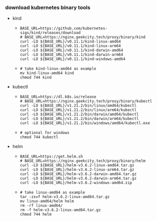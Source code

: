 ### download kubernetes binary tools

* kind
    + ```shell
      BASE_URL=https://github.com/kubernetes-sigs/kind/releases/download
      # BASE_URL=https://nginx.geekcity.tech/proxy/binary/kind
      curl -LO ${BASE_URL}/v0.11.1/kind-linux-amd64
      curl -LO ${BASE_URL}/v0.11.1/kind-linux-arm64
      curl -LO ${BASE_URL}/v0.11.1/kind-darwin-amd64
      curl -LO ${BASE_URL}/v0.11.1/kind-darwin-arm64
      curl -LO ${BASE_URL}/v0.11.1/kind-windows-amd64
      ```
    + ```shell
      # take kind-linux-amd64 as example
      mv kind-linux-amd64 kind
      chmod 744 kind
      ```
* kubectl
    + ```shell
      BASE_URL=https://dl.k8s.io/release
      # BASE_URL=https://nginx.geekcity.tech/proxy/binary/kubectl
      curl -LO ${BASE_URL}/v1.21.2/bin/linux/amd64/kubectl
      curl -LO ${BASE_URL}/v1.21.2/bin/linux/arm64/kubectl
      curl -LO ${BASE_URL}/v1.21.2/bin/darwin/amd64/kubectl
      curl -LO ${BASE_URL}/v1.21.2/bin/darwin/arm64/kubectl
      curl -LO ${BASE_URL}/v1.21.2/bin/windows/amd64/kubectl.exe
      ```
    + ```shell
      # optional for windows
      chmod 744 kubectl
      ```
* helm
    + ```shell
      BASE_URL=https://get.helm.sh
      # BASE_URL=https://nginx.geekcity.tech/proxy/binary/helm
      curl -LO ${BASE_URL}/helm-v3.6.2-linux-amd64.tar.gz
      curl -LO ${BASE_URL}/helm-v3.6.2-linux-arm64.tar.gz
      curl -LO ${BASE_URL}/helm-v3.6.2-darwin-amd64.tar.gz
      curl -LO ${BASE_URL}/helm-v3.6.2-darwin-arm64.tar.gz
      curl -LO ${BASE_URL}/helm-v3.6.2-windows-amd64.zip
      ```
    + ```shell
      # take linux-amd64 as example
      tar -zxvf helm-v3.6.2-linux-amd64.tar.gz
      mv linux-amd64/helm helm
      rm -rf linux-amd64/
      rm -f helm-v3.6.2-linux-amd64.tar.gz
      chmod 744 helm
      ```